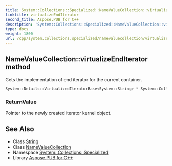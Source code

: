 ```yaml
---
title: System::Collections::Specialized::NameValueCollection::virtualizeEndIterator method
linktitle: virtualizeEndIterator
second_title: Aspose.PUB for C++
description: 'System::Collections::Specialized::NameValueCollection::virtualizeEndIterator method. Gets the implementation of end iterator for the current container in C++.'
type: docs
weight: 1800
url: /cpp/system.collections.specialized/namevaluecollection/virtualizeenditerator/
---
```

## NameValueCollection::virtualizeEndIterator method


Gets the implementation of end iterator for the current container.

```cpp
System::Details::VirtualizedIteratorBase<System::String> * System::Collections::Specialized::NameValueCollection::virtualizeEndIterator() override
```


### ReturnValue

Pointer to the newly created iterator kernel object.

## See Also

* Class [String](../../../system/string/)
* Class [NameValueCollection](../)
* Namespace [System::Collections::Specialized](../../)
* Library [Aspose.PUB for C++](../../../)
